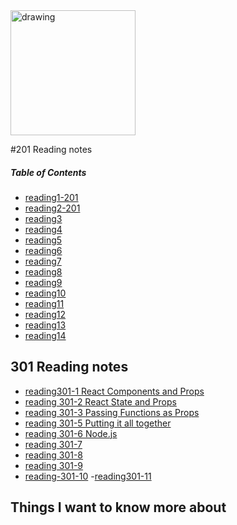 
<img src="https://e7.pngegg.com/pngimages/358/1/png-clipart-software-extension-qr-code-wordpress-text-two-dimensional-code-icon-miscellaneous-text.png" alt="drawing" width="200"/>





#201 Reading notes




##### **Table of Contents**


- [reading1-201](reading01.md)
- [reading2-201](reading02.md)
- [reading3](reading-3.md)
- [reading4](reading-4.md)
- [reading5](reading-5.md)
- [reading6](reading-6.md)
- [reading7](reading-7.md)
- [reading8](reading-8.md)
- [reading9](reading-9.md)
- [reading10](reading-10.md)
- [reading11](reading-11.md)
- [reading12](reading-12.md)
- [reading13](reading-13.md)
- [reading14](reading-14.md)
<!-- Fill in information per day for reading notes. -->
## 301 Reading notes ##

- [reading301-1 React Components and Props](reading301-1.md)
- [reading 301-2 React State and Props](reading301-2.md)
- [reading 301-3 Passing Functions as Props](reading301-3.md)
- [reading 301-5 Putting it all together](reading301-5.md)
- [reading 301-6 Node.js](reading301-6.md)
- [reading 301-7](reading-301-7)
- [reading 301-8](reading-301-8)
- [reading 301-9](reading-301-9)
- [reading-301-10](reading301-10.md)
-[reading301-11](reading301-11.md)




## Things I want to know more about




